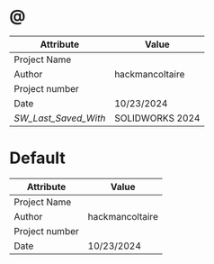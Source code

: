 # @
| Attribute | Value |
| ---  | ---     |
| Project Name |  |
| Author | hackmancoltaire |
| Project number |  |
| Date | 10/23/2024 |
| _SW_Last_Saved_With_ | SOLIDWORKS 2024 |
# Default
| Attribute | Value |
| ---  | ---     |
| Project Name |  |
| Author | hackmancoltaire |
| Project number |  |
| Date | 10/23/2024 |
